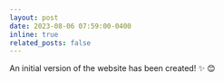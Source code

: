 ```yaml
---
layout: post
date: 2023-08-06 07:59:00-0400
inline: true
related_posts: false
---
```


An initial version of the website has been created! :sparkles: :blush:
